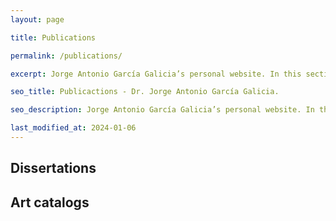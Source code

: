 ```yaml
---
layout: page

title: Publications

permalink: /publications/

excerpt: Jorge Antonio García Galicia’s personal website. In this section you will find my publications in journals, my dissertations and the times my work has been featured in an art catalog.

seo_title: Publicactions - Dr. Jorge Antonio García Galicia.

seo_description: Jorge Antonio García Galicia’s personal website. In this section you will find my publications in journals, my dissertations and the times my work has been featured in an art catalog.

last_modified_at: 2024-01-06
---
```



## Dissertations

## Art catalogs
